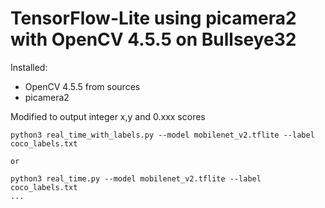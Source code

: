 # TensorFlow-Lite using picamera2 with OpenCV 4.5.5 on Bullseye32 

Installed:
- OpenCV 4.5.5 from sources
- picamera2

Modified to output integer x,y and 0.xxx scores

```
python3 real_time_with_labels.py --model mobilenet_v2.tflite --label coco_labels.txt

or 

python3 real_time.py --model mobilenet_v2.tflite --label coco_labels.txt
...
